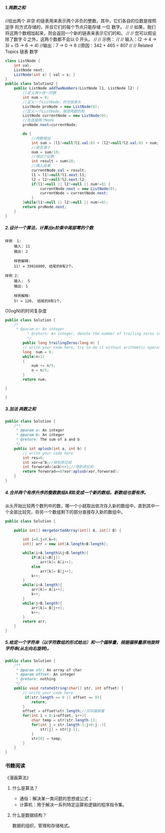##### 1.两数之和

//给出两个 非空 的链表用来表示两个非负的整数。其中，它们各自的位数是按照 逆序 的方式存储的，并且它们的每个节点只能存储 一位 数字。 
//
// 如果，我们将这两个数相加起来，则会返回一个新的链表来表示它们的和。 
//
// 您可以假设除了数字 0 之外，这两个数都不会以 0 开头。 
//
// 示例： 
//
// 输入：(2 -> 4 -> 3) + (5 -> 6 -> 4)
//输出：7 -> 0 -> 8
//原因：342 + 465 = 807
// 
// Related Topics 链表 数学


```java
class ListNode {
    int val;
    ListNode next;
    ListNode(int x) { val = x; }
}
public class Solution2 {
    public ListNode addTwoNumbers(ListNode l1, ListNode l2) {
        //定义满十进一的数
        int num = 0;
        //定义一个ListNode，作为链表头
        ListNode proNode = new ListNode(0);
        //定义一个ListNode，接受两数的和
        ListNode currentNode = new ListNode(0);
        //先连接两个Node
        proNode.next=currentNode;

        do {
            //两数相加
            int sum = (l1!=null?l1.val:0) + (l2!=null?l2.val:0) + num;
            //是否满十
            num = sum/10;
            //得出个位数
            int result = sum%10;
            //填入结果
            currentNode.val = result;
            l1 = l1!=null?l1.next:l1;
            l2 = l2!=null?l2.next:l2;
            if(l1!=null || l2!=null || num!=0) {
                currentNode.next = new ListNode(0);
                currentNode = currentNode.next;
            }
        }while(l1!=null || l2!=null || num!=0);
        return proNode.next;
    }
}
```

##### 2.设计一个算法，计算出n阶乘中尾部零的个数

```
样例  1:
	输入: 11
	输出: 2
	
	样例解释: 
	11! = 39916800, 结尾的0有2个。

样例 2:
	输入:  5
	输出: 1
	
	样例解释: 
	5! = 120， 结尾的0有1个。
```

O(logN)的时间复杂度

```java
public class Solution {
    /*
     * @param n: An integer
          * @return: An integer, denote the number of trailing zeros in n!
          */
        public long trailingZeros(long n) {
        // write your code here, try to do it without arithmetic operators.
        long  num = 0;
        while(n>1)    
        {
            num += n/5;  
            n = n/5;
        }
        return num;

}

}
```

##### 3.加法 两数之和

```java
public class Solution {
    /**
     * @param a: An integer
     * @param b: An integer
     * @return: The sum of a and b 
     */
    public int aplusb(int a, int b) {
        // write your code here
        int res=0;
		int xor=a^b;//得到原位和
		int forworad=(a&b)<<1;//得到进位和
		return forworad==0?xor:aplusb(xor,forworad);
    }
}
```

##### 4.合并两个有序升序的整数数组A和B变成一个新的数组。新数组也要有序。

从头开始比较两个数列中的数，哪一个小就取出依次存入新的数组中，直到其中一个全部比较完，将另一个数组剩下的部分直接存入新的数组中。

```java
public class Solution {
    
    public int[] mergeSortedArray(int[] A, int[] B) {
       
        int i=0,j=0,k=0;
        int[] arr = new int[A.length+B.length];

        while(i<A.length&&j<B.length){
            if(A[i]<B[j])
                arr[k]= A[i++];
            else
                arr[k]= B[j++];
            k++;
        }
        while(i<A.length){
            arr[k]= A[i++];
            k++;
        }
        while(j<B.length){
            arr[k]= B[j++];
            k++;
        }
        return arr;
    }
}
```

##### 5.给定一个字符串（以字符数组的形式给出）和一个偏移量，根据偏移量原地旋转字符串(从左向右旋转)。

```java
public class Solution {
    /**
     * @param str: An array of char
     * @param offset: An integer
     * @return: nothing
     */
    public void rotateString(char[] str, int offset) {
        // write your code here
         if(str.length == 0 || offset == 0){
            return;
        } 
        offset = offset%str.length;//实际偏移量
        for(int i = 0;i<offset; i++){
            char temp = str[str.length-1];
            for(int j = str.length-1;j>0;j--){
                str[j] = str[j-1];
            }
            str[0] = temp;
        }
    }
}
```



### 书籍阅读

《漫画算法》

1. 什么是算法？

   - 通俗：解决某一类问题的思想或公式；
   - 计算机：用于解决一系列特定运算和逻辑的程序指令集。

2. 什么是数据结构？

   数据的组织，管理和存储格式。